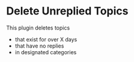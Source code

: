 # Delete Unreplied Topics

This plugin deletes topics 

- that exist for over X days
- that have no replies
- in designated categories


